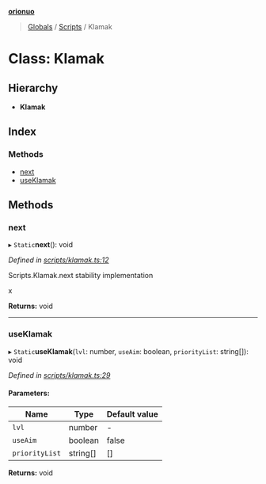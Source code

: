 **[orionuo](../README.md)**

> [Globals](../globals.md) / [Scripts](../modules/scripts.md) / Klamak

# Class: Klamak

## Hierarchy

* **Klamak**

## Index

### Methods

* [next](scripts.klamak.md#next)
* [useKlamak](scripts.klamak.md#useklamak)

## Methods

### next

▸ `Static`**next**(): void

*Defined in [scripts/klamak.ts:12](https://github.com/msviha/orionuo/blob/2ad0399/src/scripts/klamak.ts#L12)*

Scripts.Klamak.next
stability implementation

x

**Returns:** void

___

### useKlamak

▸ `Static`**useKlamak**(`lvl`: number, `useAim`: boolean, `priorityList`: string[]): void

*Defined in [scripts/klamak.ts:29](https://github.com/msviha/orionuo/blob/2ad0399/src/scripts/klamak.ts#L29)*

#### Parameters:

Name | Type | Default value |
------ | ------ | ------ |
`lvl` | number | - |
`useAim` | boolean | false |
`priorityList` | string[] | [] |

**Returns:** void
